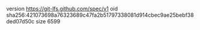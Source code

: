 version https://git-lfs.github.com/spec/v1
oid sha256:421073698a76323689c47fa2b51797338081d914cbec9ae25bebf38ded07d50c
size 6599
